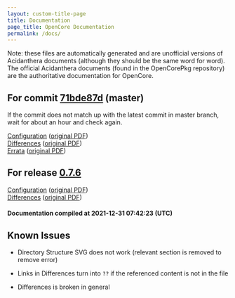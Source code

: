 ```yaml
---
layout: custom-title-page
title: Documentation
page_title: OpenCore Documentation
permalink: /docs/
---
```

Note: these files are automatically generated and are unofficial versions of Acidanthera documents (although they should be the same word for word). The official Acidanthera documents (found in the OpenCorePkg repository) are the authoritative documentation for OpenCore.

## For commit [71bde87d](https://github.com/acidanthera/OpenCorePkg/tree/71bde87de97a7eefc02431b5c40ef2caa53fd54e) (master)

If the commit does not match up with the latest commit in master branch, wait for about an hour and check again.

[Configuration](latest/Configuration.html) ([original PDF](https://github.com/acidanthera/OpenCorePkg/blob/71bde87de97a7eefc02431b5c40ef2caa53fd54e/Docs/Configuration.pdf))
<br>
[Differences](latest/Differences.html) ([original PDF](https://github.com/acidanthera/OpenCorePkg/blob/71bde87de97a7eefc02431b5c40ef2caa53fd54e/Docs/Differences/Differences.pdf))
<br>
[Errata](latest/Errata.html) ([original PDF](https://github.com/acidanthera/OpenCorePkg/blob/71bde87de97a7eefc02431b5c40ef2caa53fd54e/Docs/Errata/Errata.pdf))

## For release [0.7.6](https://github.com/acidanthera/OpenCorePkg/tree/0.7.6)

[Configuration](release/Configuration.html) ([original PDF](https://github.com/acidanthera/OpenCorePkg/blob/0.7.6/Docs/Configuration.pdf))
<br>
[Differences](release/Differences.html) ([original PDF](https://github.com/acidanthera/OpenCorePkg/blob/0.7.6/Docs/Differences/Differences.pdf))

#### Documentation compiled at 2021-12-31 07:42:23 (UTC)

## Known Issues

* Directory Structure SVG does not work (relevant section is removed to remove error)

* Links in Differences turn into `??` if the referenced content is not in the file

* Differences is broken in general
